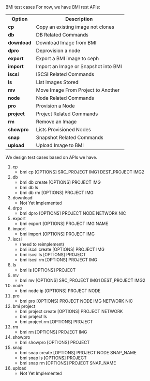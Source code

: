 BMI test cases
For now, we have BMI rest APIs:
<table>
  <tr>
    <th>Option</th>
    <th>Description</th>
  </tr>
  <tr>
  <td><b>cp</b></td>
    <td>Copy an existing image not clones</td>
  </tr>
  <tr>
  <td><b>db</b></td>
    <td>DB Related Commands</td>
  </tr>
  <tr>
  <td><b>download</b></td>
    <td>Download Image from BMI</td>
  </tr>
  <tr>
  <td><b>dpro</b></td>
    <td>Deprovision a node</td>
  </tr>
  <tr>
  <td><b>export</b></td>
    <td>Export a BMI image to ceph</td>
  </tr>
  <tr>
  <td><b>import</b></td>
    <td>Import an Image or Snapshot into BMI</td>
  </tr>
  <tr>
  <td><b>iscsi</b></td>
    <td>ISCSI Related Commands</td>
  </tr>
  <tr>
  <td><b>ls</b></td>
    <td>List Images Stored</td>
  </tr>
  <tr>
  <td><b>mv</b></td>
    <td>Move Image From Project to Another</td>
  </tr>
  <tr>
  <td><b>node</b></td>
    <td>Node Related Commands</td>
  </tr>
  <tr>
  <td><b>pro</b></td>
    <td>Provision a Node</td>
  </tr>
  <tr>
  <td><b>project</b></td>
    <td>Project Related Commands</td>
  </tr>
  <tr>
  <td><b>rm</b></td>
    <td>Remove an Image</td>
  </tr>
  <tr>
  <td><b>showpro</b></td>
    <td>Lists Provisioned Nodes</td>
  </tr>
  <tr>
  <td><b>snap</b></td>
    <td>Snapshot Related Commands</td>
  </tr>
  <tr>
  <td><b>upload</b></td>
    <td>Upload Image to BMI</td>
  </tr>
</table>

We design test cases based on APIs we have. 

<ol>
  <li>cp
    <ul>
      <li>bmi cp [OPTIONS] SRC_PROJECT IMG1 DEST_PROJECT IMG2</li>
    </ul>
  </li>
  <li>db
    <ul>
      <li>bmi db create [OPTIONS] PROJECT IMG</li>
      <li>bmi db ls</li>
      <li>bmi db rm [OPTIONS] PROJECT IMG</li>
    </ul>
  </li>
  <li>download
    <ul>
      <li>Not Yet Implemented</li>
    </ul>
  </li>
  <li>drpo
    <ul>
      <li>bmi dpro [OPTIONS] PROJECT NODE NETWORK NIC</li>
    </ul>
  </li>
  <li>export
    <ul>
      <li>bmi export [OPTIONS] PROJECT IMG NAME</li>
    </ul>
  </li>
  <li>import
    <ul>
      <li>bmi import [OPTIONS] PROJECT IMG</li>
    </ul>
  </li>
  <li>iscsi
    <ul>
      <li> (need to reimplement)</li>
      <li>bmi iscsi create [OPTIONS] PROJECT IMG</li>
      <li>bmi iscsi ls [OPTIONS] PROJECT</li>
      <li>bmi iscsi rm [OPTIONS] PROJECT IMG</li>
    </ul>
  </li>
  <li>ls
    <ul>
      <li>bmi ls [OPTIONS] PROJECT</li>
    </ul>
  </li>
  <li>mv
    <ul>
      <li>bmi mv [OPTIONS] SRC_PROJECT IMG1 DEST_PROJECT IMG2</li>
    </ul>
  </li>
  <li>node
    <ul>
      <li>bmi node ip [OPTIONS] PROJECT NODE</li>
    </ul>
  </li>
  <li> pro
    <ul>
      <li>bmi pro [OPTIONS] PROJECT NODE IMG NETWORK NIC</li>
    </ul>
  </li>
  <li>bmi project
    <ul>
      <li>bmi project create [OPTIONS] PROJECT NETWORK</li>
      <li>bmi project ls</li>
      <li>bmi project rm [OPTIONS] PROJECT</li>
    </ul>
  </li>
  <li>rm
    <ul>
      <li>bmi rm [OPTIONS] PROJECT IMG</li>
    </ul>
  </li>
  <li>showpro
    <ul>
      <li>bmi showpro [OPTIONS] PROJECT</li>
    </ul>
  </li>
  <li>snap
    <ul>
      <li>bmi snap create [OPTIONS] PROJECT NODE SNAP_NAME</li>
      <li>bmi snap ls [OPTIONS] PROJECT</li>
      <li>bmi snap rm [OPTIONS] PROJECT SNAP_NAME</li>
    </ul>
  </li>
  <li>upload
    <ul>
      <li>Not Yet Implemented</li>
    </ul>
  </li>
</ol>
